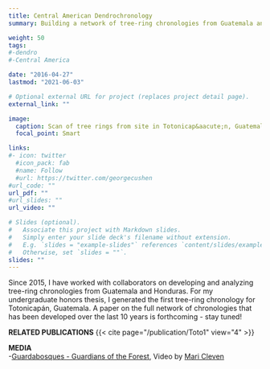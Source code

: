 ```yaml
---
title: Central American Dendrochronology
summary: Building a network of tree-ring chronologies from Guatemala and Honduras 

weight: 50 
tags:
#-dendro
#-Central America

date: "2016-04-27"
lastmod: "2021-06-03"

# Optional external URL for project (replaces project detail page).
external_link: ""

image:
  caption: Scan of tree rings from site in Totonicap&aacute;n, Guatemala. Check out [DendroElevator](http://dendro.elevator.umn.edu/) for more information on high resolution tree-ring imagery and analysis.
  focal_point: Smart

links:
#- icon: twitter
  #icon_pack: fab
  #name: Follow
  #url: https://twitter.com/georgecushen
#url_code: ""
url_pdf: ""
#url_slides: ""
url_video: ""

# Slides (optional).
#   Associate this project with Markdown slides.
#   Simply enter your slide deck's filename without extension.
#   E.g. `slides = "example-slides"` references `content/slides/example-slides.md`.
#   Otherwise, set `slides = ""`.
slides: ""
---
```

Since 2015, I have worked with collaborators on developing and analyzing tree-ring chronologies from Guatemala and Honduras. For my undergraduate honors thesis, I generated the first tree-ring chronology for Totonicap&aacute;n, Guatemala. A paper on the full network of chronologies that has been developed over the last 10 years is forthcoming - stay tuned!

**RELATED PUBLICATIONS** 
{{< cite page="/publication/Toto1" view="4" >}}

**MEDIA** \
-[Guardabosques - Guardians of the Forest](https://research.arizona.edu/stories/video-climate-scientists-work-communities-guatemala), Video by [Mari Cleven](https://www.maricleven.com/)
